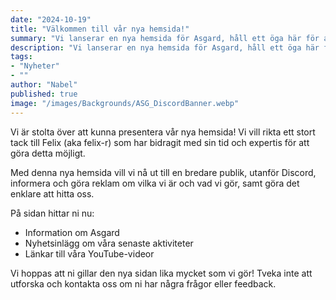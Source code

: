 ```yaml
---
date: "2024-10-19"
title: "Välkommen till vår nya hemsida!"
summary: "Vi lanserar en nya hemsida för Asgard, håll ett öga här för att se nyheter på vad vi gör och för information om vilka vi är."
description: "Vi lanserar en nya hemsida för Asgard, håll ett öga här för att se nyheter på vad vi gör och för information om vilka vi är."
tags:
- "Nyheter"
- ""
author: "Nabel"
published: true
image: "/images/Backgrounds/ASG_DiscordBanner.webp"
---
```

Vi är stolta över att kunna presentera vår nya hemsida! Vi vill rikta ett stort tack till Felix (aka felix-r) som har bidragit med sin tid och expertis för att göra detta möjligt.

Med denna nya hemsida vill vi nå ut till en bredare publik, utanför Discord, informera och göra reklam om vilka vi är och vad vi gör, samt göra det enklare att hitta oss.  

På sidan hittar ni nu:
- Information om Asgard
- Nyhetsinlägg om våra senaste aktiviteter
- Länkar till våra YouTube-videor

Vi hoppas att ni gillar den nya sidan lika mycket som vi gör! Tveka inte att utforska och kontakta oss om ni har några frågor eller feedback.